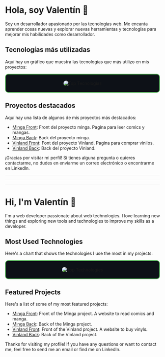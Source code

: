 # Hola, soy Valentín 👋

Soy un desarrollador apasionado por las tecnologías web. Me encanta aprender cosas nuevas y explorar nuevas herramientas y tecnologías para mejorar mis habilidades como desarrollador.

## Tecnologías más utilizadas

Aquí hay un gráfico que muestra las tecnologías que más utilizo en mis proyectos:

<div align="center" style="background-color: #0D1117; padding: 20px; border: 2px solid #4CAF50; border-radius: 10px;">
  <img src="https://github-readme-stats.vercel.app/api/top-langs/?username=valencaceres&layout=compact&theme=dark&card_width=445&card_height=250" alt="Top Tecnologías" style="border-radius: 10px;">
</div>




## Proyectos destacados

Aquí hay una lista de algunos de mis proyectos más destacados:

- [Minga Front](https://github.com/valencaceres/minga-front): Front del proyecto minga. Pagina para leer comics y mangas.
- [Minga Back](https://github.com/valencaceres/minga-back): Back del proyecto minga.
- [Vinland Front](https://github.com/valencaceres/vinland-front): Font del proyecto Vinland. Pagina para comprar vinilos.
- [Vinland Back](https://github.com/valencaceres/vinland-backend): Back del proyecto Vinland.

¡Gracias por visitar mi perfil! Si tienes alguna pregunta o quieres contactarme, no dudes en enviarme un correo electrónico o encontrarme en LinkedIn.


<hr style="background-color: #F5F5F5; height: 1px; border: none;">
<hr style="background-color: #F5F5F5; height: 1px; border: none;">
<hr style="background-color: #F5F5F5; height: 1px; border: none;">



# Hi, I'm Valentín 👋
I'm a web developer passionate about web technologies. I love learning new things and exploring new tools and technologies to improve my skills as a developer.

## Most Used Technologies
Here's a chart that shows the technologies I use the most in my projects:

<div align="center" style="background-color: #0D1117; padding: 20px; border: 2px solid #4CAF50; border-radius: 10px;">
  <img src="https://github-readme-stats.vercel.app/api/top-langs/?username=valencaceres&layout=compact&theme=dark&card_width=445&card_height=250" alt="Top Technologies" style="border-radius: 10px;">
</div>

## Featured Projects
Here's a list of some of my most featured projects:

- [Minga Front](https://github.com/valencaceres/minga-front): Front of the Minga project. A website to read comics and manga.
- [Minga Back](https://github.com/valencaceres/minga-back): Back of the Minga project.
- [Vinland Front](https://github.com/valencaceres/vinland-front): Front of the Vinland project. A website to buy vinyls.
- [Vinland Back](https://github.com/valencaceres/vinland-backend): Back of the Vinland project.


Thanks for visiting my profile! If you have any questions or want to contact me, feel free to send me an email or find me on LinkedIn.
